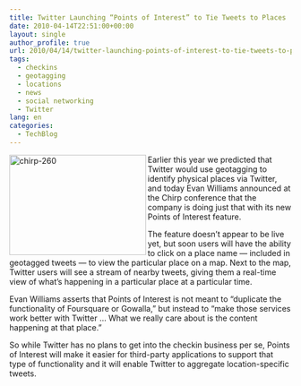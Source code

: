 ```yaml
---
title: Twitter Launching “Points of Interest” to Tie Tweets to Places
date: 2010-04-14T22:51:00+00:00
layout: single
author_profile: true
url: 2010/04/14/twitter-launching-points-of-interest-to-tie-tweets-to-places/
tags:
  - checkins
  - geotagging
  - locations
  - news
  - social networking
  - Twitter
lang: en
categories: 
  - TechBlog
---
```

[<img title="chirp-260" border="0" alt="chirp-260" align="left" src="http://lh5.ggpht.com/_vaUVXcmC3OI/S8Y_1RDdJGI/AAAAAAAAB84/SmA1Zaha3ps/chirp-260_thumb%5B1%5D.jpg?imgmax=800" width="244" height="179" />](http://lh6.ggpht.com/_vaUVXcmC3OI/S8Y_zoeJgLI/AAAAAAAAB80/Bk0aMvLM654/s1600-h/chirp-260%5B3%5D.jpg) Earlier this year we predicted that Twitter would use geotagging to identify physical places via Twitter, and today Evan Williams announced at the Chirp conference that the company is doing just that with its new Points of Interest feature. 

The feature doesn’t appear to be live yet, but soon users will have the ability to click on a place name — included in geotagged tweets — to view the particular place on a map. Next to the map, Twitter users will see a stream of nearby tweets, giving them a real-time view of what’s happening in a particular place at a particular time. 

Evan Williams asserts that Points of Interest is not meant to “duplicate the functionality of Foursquare or Gowalla,” but instead to “make those services work better with Twitter … What we really care about is the content happening at that place.” 

So while Twitter has no plans to get into the checkin business per se, Points of Interest will make it easier for third-party applications to support that type of functionality and it will enable Twitter to aggregate location-specific tweets.